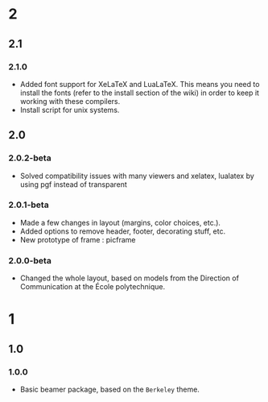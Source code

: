 # 2

## 2.1

### 2.1.0

* Added font support for XeLaTeX and LuaLaTeX. This means you need to install
the fonts (refer to the install section of the wiki) in order to keep it working
with these compilers.
* Install script for unix systems.

## 2.0

### 2.0.2-beta

* Solved compatibility issues with many viewers and xelatex, lualatex by using
pgf instead of transparent

### 2.0.1-beta

* Made a few changes in layout (margins, color choices, etc.).
* Added options to remove header, footer, decorating stuff, etc.
* New prototype of frame : picframe

### 2.0.0-beta

* Changed the whole layout, based on models from the Direction of Communication at
the École polytechnique.

# 1

## 1.0

### 1.0.0

* Basic beamer package, based on the `Berkeley` theme.
